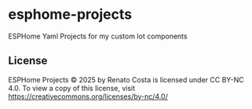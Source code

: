 # esphome-projects
ESPHome Yaml Projects for my custom Iot components

## License

ESPHome Projects  © 2025 by Renato Costa is licensed under CC BY-NC 4.0. To view a copy of this license, visit https://creativecommons.org/licenses/by-nc/4.0/
